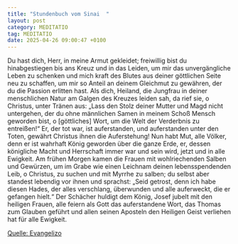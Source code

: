 ```yaml
---
title: "Stundenbuch vom Sinai  "
layout: post
category: MEDITATIO
tag: MEDITATIO
date: 2025-04-26 09:00:47 +0100
---
```

Du hast dich, Herr, in meine Armut gekleidet; freiwillig bist du hinabgestiegen bis ans Kreuz und in das Leiden, um mir das unvergängliche Leben zu schenken und mich kraft des Blutes aus deiner göttlichen Seite neu zu schaffen, um mir so Anteil an deinem Gleichmut zu gewähren, der du die Passion erlitten hast.<!--more-->
Als dich, Heiland, die Jungfrau in deiner menschlichen Natur am Galgen des Kreuzes leiden sah, da rief sie, o Christus, unter Tränen aus: „Lass den Stolz deiner Mutter und Magd nicht untergehen, der du ohne männlichen Samen in meinem Schoß Mensch geworden bist, o [göttliches] Wort, um die Welt der Verderbnis zu entreißen!“
Er, der tot war, ist auferstanden, und auferstanden unter den Toten, gewährt Christus ihnen die Auferstehung! Nun habt Mut, alle Völker, denn er ist wahrhaft König geworden über die ganze Erde, er, dessen königliche Macht und Herrschaft immer war und sein wird, jetzt und in alle Ewigkeit.
Am frühen Morgen kamen die Frauen mit wohlriechenden Salben und Gewürzen, um im Grabe wie einen Leichnam deinen lebensspendenden Leib, o Christus, zu suchen und mit Myrrhe zu salben; du selbst aber standest lebendig vor ihnen und sprachst: „Seid getrost, denn ich habe diesen Hades, der alles verschlang, überwunden und alle auferweckt, die er gefangen hielt.“ 
Der Schächer huldigt dem König, Josef jubelt mit den heiligen Frauen, alle feiern als Gott das auferstandene Wort, das Thomas zum Glauben geführt und allen seinen Aposteln den Heiligen Geist verliehen hat für alle Ewigkeit.


[Quelle: Evangelizo](https://evangeliumtagfuertag.org/DE/gospel)